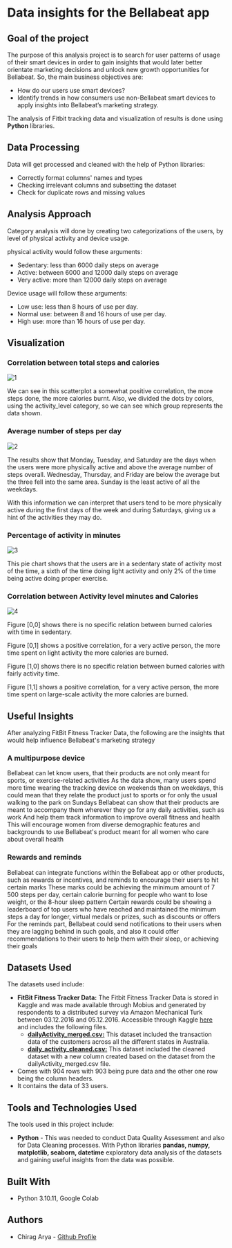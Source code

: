# Data insights for the Bellabeat app

## Goal of the project
The purpose of this analysis project is to search for user patterns of usage of their smart devices in order to gain insights that would later better orientate marketing decisions and unlock new growth opportunities for Bellabeat. So, the main business objectives are:

+ How do our users use smart devices?
+ Identify trends in how consumers use non-Bellabeat smart devices to apply insights into Bellabeat’s marketing strategy.

The analysis of Fitbit tracking data and visualization of results is done using **Python** libraries.

## Data Processing

Data will get processed and cleaned with the help of Python libraries:

+ Correctly format columns' names and types
+ Checking irrelevant columns and subsetting the dataset
+ Check for duplicate rows and missing values

## Analysis Approach

Category analysis will done by creating two categorizations of the users, by level of physical activity and device usage.

physical activity would follow these arguments:

+ Sedentary: less than 6000 daily steps on average
+ Active: between 6000 and 12000 daily steps on average
+ Very active: more than 12000 daily steps on average

Device usage will follow these arguments:

+ Low use: less than 8 hours of use per day.
+ Normal use: between 8 and 16 hours of use per day.
+ High use: more than 16 hours of use per day.

## Visualization

### Correlation between total steps and calories

![1](media_files/1.png)

We can see in this scatterplot a somewhat positive correlation, the more steps done, the more calories burnt. Also, we divided the dots by colors, using the activity_level category, so we can see which group represents the data shown.

### Average number of steps per day

![2](media_files/2.png)

The results show that Monday, Tuesday, and Saturday are the days when the users were more physically active and above the average number of steps overall. Wednesday, Thursday, and Friday are below the average but the three fell into the same area. Sunday is the least active of all the weekdays.

With this information we can interpret that users tend to be more physically active during the first days of the week and during Saturdays, giving us a hint of the activities they may do.

### Percentage of activity in minutes

![3](media_files/3.png)

This pie chart shows that the users are in a sedentary state of activity most of the time, a sixth of the time doing light activity and only 2% of the time being active doing proper exercise.

### Correlation between Activity level minutes and Calories

![4](media_files/4.png)

Figure [0,0] shows there is no specific relation between burned calories with time in sedentary.

Figure [0,1] shows a positive correlation, for a very active person, the more time spent on light activity the more calories are burned.

Figure [1,0] shows there is no specific relation between burned calories with fairly activity time.

Figure [1,1] shows a positive correlation, for a very active person, the more time spent on large-scale activity the more calories are burned.

## Useful Insights

After analyzing FitBit Fitness Tracker Data, the following are the insights that would help influence Bellabeat's marketing strategy

### A multipurpose device

Bellabeat can let know users, that their products are not only meant for sports, or exercise-related activities As the data show, many users spend more time wearing the tracking device on weekends than on weekdays, this could mean that they relate the product just to sports or for only the usual walking to the park on Sundays Bellabeat can show that their products are meant to accompany them wherever they go for any daily activities, such as work And help them track information to improve overall fitness and health This will encourage women from diverse demographic features and backgrounds to use Bellabeat's product meant for all women who care about overall health

### Rewards and reminds

Bellabeat can integrate functions within the Bellabeat app or other products, such as rewards or incentives, and reminds to encourage their users to hit certain marks These marks could be achieving the minimum amount of 7 500 steps per day, certain calorie burning for people who want to lose weight, or the 8-hour sleep pattern Certain rewards could be showing a leaderboard of top users who have reached and maintained the minimum steps a day for longer, virtual medals or prizes, such as discounts or offers For the reminds part, Bellabeat could send notifications to their users when they are lagging behind in such goals, and also it could offer recommendations to their users to help them with their sleep, or achieving their goals

## Datasets Used

The datasets used include:
+ **FitBit Fitness Tracker Data:** The Fitbit Fitness Tracker Data is stored in Kaggle and was made available through Mobius and generated by respondents to a distributed survey via Amazon Mechanical Turk between 03.12.2016 and 05.12.2016. Accessible through Kaggle [here](https://www.kaggle.com/datasets/arashnic/fitbit) and includes the following files.
  + **[dailyActivity_merged.csv:](https://github.com/AryaChirag/Data-Analysis-Bellabeat/blob/main/Data_files/dailyActivity_merged.csv)** This dataset included the transaction data of the customers across all the different states in Australia.
  + **[daily_activity_cleaned.csv:](https://github.com/AryaChirag/Data-Analysis-Bellabeat/blob/main/Data_files/daily_activity_cleaned.csv)** This dataset included the cleaned dataset with a new column created based on the dataset from the dailyActivity_merged.csv file.
+ Comes with 904 rows with 903 being pure data and the other one row being the column headers.
+ It contains the data of 33 users.
  
## Tools and Technologies Used
The tools used in this project include:
+ **Python** - This was needed to conduct Data Quality Assessment and also for Data Cleaning processes. With Python libraries **pandas, numpy, matplotlib, seaborn, datetime** exploratory data analysis of the datasets and gaining useful insights from the data was possible.

## Built With
+ Python 3.10.11, Google Colab

## Authors
+ Chirag Arya - [Github Profile](https://github.com/AryaChirag)

